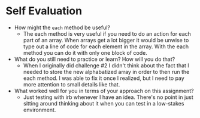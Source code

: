 # Self Evaluation

- How might the `each` method be useful? 
    - The each method is very useful if you need to do an action for each part of an array. When arrays get a lot bigger it would be unwise to type out a line of code for each element in the array. With the each method you can do it with only one block of code.
- What do you still need to practice or learn? How will you do that?
    - When I originally did challenge #2 I didn't think about the fact that I needed to store the new alphabatized array in order to then run the each method. I was able to fix it once I realized, but I need to pay more attention to small details like that.
- What worked well for you in terms of your approach on this
assignment?
    - Just testing with irb whenever I have an idea. There's no point in just sitting around thinking about it when you can test in a low-stakes environment.
